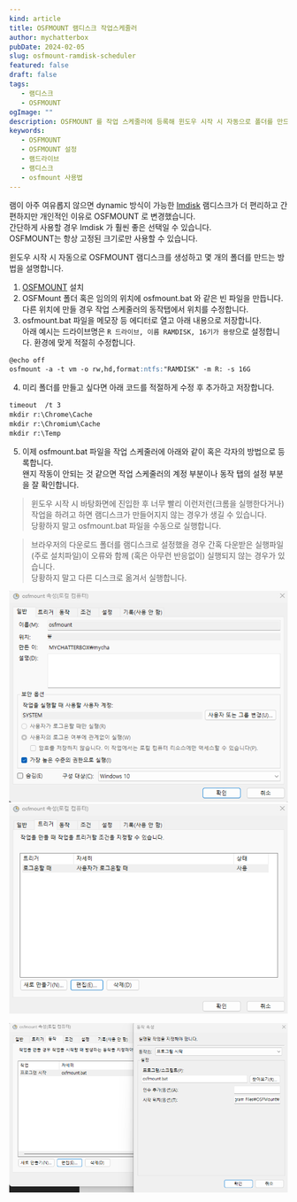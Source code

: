 ```yaml
---
kind: article
title: OSFMOUNT 램디스크 작업스케줄러
author: mychatterbox
pubDate: 2024-02-05
slug: osfmount-ramdisk-scheduler
featured: false
draft: false
tags:
   - 램디스크
   - OSFMOUNT
ogImage: ""
description: OSFMOUNT 를 작업 스케줄러에 등록해 윈도우 시작 시 자동으로 폴더를 만드는 방법을 설명합니다.
keywords:
   - OSFMOUNT
   - OSFMOUNT 설정
   - 램드라이브
   - 램디스크
   - osfmount 사용법
---
```



램이 아주 여유롭지 않으면 dynamic 방식이 가능한 [Imdisk](https://sourceforge.net/projects/imdisk-toolkit/) 램디스크가 더 편리하고 간편하지만 개인적인 이유로 OSFMOUNT 로 변경했습니다.  
간단하게 사용할 경우 Imdisk 가 훨씬 좋은 선택일 수 있습니다.  
OSFMOUNT는 항상 고정된 크기로만 사용할 수 있습니다.  

윈도우 시작 시 자동으로 OSFMOUNT 램디스크를 생성하고 몇 개의 폴더를 만드는 방법을 설명합니다.  

   1. [OSFMOUNT](https://www.osforensics.com/tools/mount-disk-images.html) 설치
   2. OSFMount 폴더 혹은 임의의 위치에 osfmount.bat 와 같은 빈 파일을 만듭니다.  
   다른 위치에 만들 경우 작업 스케줄러의 동작탭에서 위치를 수정합니다.
   3. osfmount.bat 파일을 메모장 등 에디터로 열고 아래 내용으로 저장합니다.  
   아래 예시는 드라이브명은 `R 드라이브, 이름 RAMDISK, 16기가 용량`으로 설정합니다. 환경에 맞게 적절히 수정합니다.

   ```md
   @echo off
   osfmount -a -t vm -o rw,hd,format:ntfs:"RAMDISK" -m R: -s 16G
   ```

   4. 미리 폴더를 만들고 싶다면 아래 코드를 적절하게 수정 후 추가하고 저장합니다.

   ```md
   timeout  /t 3
   mkdir r:\Chrome\Cache
   mkdir r:\Chromium\Cache
   mkdir r:\Temp
   ```

   5. 이제 osfmount.bat 파일을 작업 스케줄러에 아래와 같이 혹은 각자의 방법으로 등록합니다.  
   왠지 작동이 안되는 것 같으면 작업 스케줄러의 계정 부분이나 동작 탭의 설정 부분을 잘 확인합니다.  

   
> 윈도우 시작 시 바탕화면에 진입한 후 너무 빨리 이런저런(크롬을 실행한다거나) 작업을 하려고 하면 램디스크가 만들어지지 않는 경우가 생길 수 있습니다.  
> 당황하지 말고 osfmount.bat 파일을 수동으로 실행합니다.  

> 브라우저의 다운로드 폴더를 램디스크로 설정했을 경우 간혹 다운받은 실행파일(주로 설치파일)이 오류와 함께 (혹은 아무런 반응없이) 실행되지 않는 경우가 있습니다.  
> 당황하지 말고 다른 디스크로 옮겨서 실행합니다.


<!-- <div class="warning">
  윈도우 시작 시 바탕화면에 진입한 후 너무 빨리 이런저런(크롬을 실행한다거나) 작업을 하려고 하면 램디스크가 만들어지지 않는 경우가 생길 수 있습니다.  
</div>
<div class="tip">
당황하지 말고 osfmount.bat 파일을 수동으로 실행합니다.  
</div><br>
<div class="warning">
  브라우저의 다운로드 폴더를 램디스크로 설정했을 경우 간혹 다운받은 실행파일(주로 설치파일)이 오류와 함께 (혹은 아무런 반응없이) 실행되지 않는 경우가 있습니다.  
</div>
<div class="tip">
당황하지 말고 다른 디스크로 옮겨서 실행합니다.
</div> -->


![sample](../../assets/blog-images/2024/osfmount-ramdisk-scheduler_1.png)
![sample](../../assets/blog-images/2024/osfmount-ramdisk-scheduler_2.png)

![sample](../../assets/blog-images/2024/osfmount-ramdisk-scheduler_3.png)
